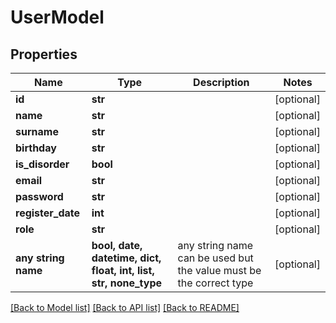 # UserModel



## Properties
Name | Type | Description | Notes
------------ | ------------- | ------------- | -------------
**id** | **str** |  | [optional] 
**name** | **str** |  | [optional] 
**surname** | **str** |  | [optional] 
**birthday** | **str** |  | [optional] 
**is_disorder** | **bool** |  | [optional] 
**email** | **str** |  | [optional] 
**password** | **str** |  | [optional] 
**register_date** | **int** |  | [optional] 
**role** | **str** |  | [optional] 
**any string name** | **bool, date, datetime, dict, float, int, list, str, none_type** | any string name can be used but the value must be the correct type | [optional]

[[Back to Model list]](../README.md#documentation-for-models) [[Back to API list]](../README.md#documentation-for-api-endpoints) [[Back to README]](../README.md)


